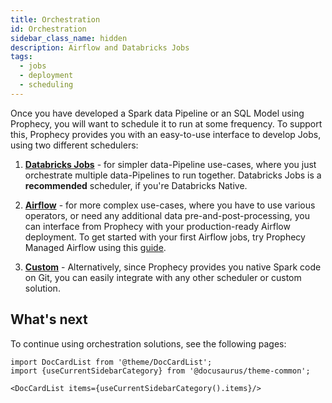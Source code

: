 ```yaml
---
title: Orchestration
id: Orchestration
sidebar_class_name: hidden
description: Airflow and Databricks Jobs
tags:
  - jobs
  - deployment
  - scheduling
---
```


Once you have developed a Spark data Pipeline or an SQL Model using Prophecy, you will want to schedule it to run at some frequency. To
support this, Prophecy provides you with an easy-to-use interface to develop Jobs, using two different
schedulers:

1. **[Databricks Jobs](databricks-jobs.md)** - for simpler data-Pipeline use-cases, where you just
   orchestrate multiple data-Pipelines to run together. Databricks Jobs is a **recommended** scheduler, if you're
   Databricks Native.

2. **[Airflow](airflow/airflow.md)** - for more complex use-cases, where you have to use various operators, or need
   any additional data pre-and-post-processing, you can interface from Prophecy with your production-ready Airflow deployment. To get started with your first Airflow jobs, try Prophecy Managed Airflow using this [guide](/docs/getting-started/getting-started-with-low-code-airflow.md).

3. **[Custom](alternative-schedulers.md)** - Alternatively, since Prophecy provides you native Spark code on Git, you can easily integrate with any other scheduler or custom solution.

## What's next

To continue using orchestration solutions, see the following pages:

```mdx-code-block
import DocCardList from '@theme/DocCardList';
import {useCurrentSidebarCategory} from '@docusaurus/theme-common';

<DocCardList items={useCurrentSidebarCategory().items}/>
```
